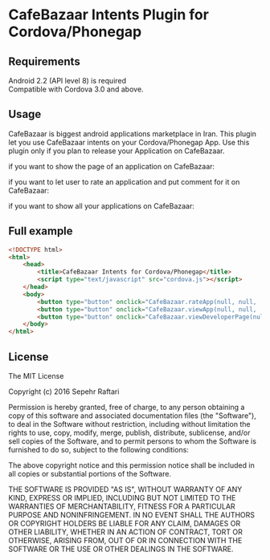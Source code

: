 CafeBazaar Intents Plugin for Cordova/Phonegap
===================================

Requirements
-------------
Android 2.2 (API level 8) is required  
Compatible with Cordova 3.0 and above.

Usage
-------
CafeBazaar is biggest android applications marketplace in Iran. This plugin let you use CafeBazaar intents on your Cordova/Phonegap App.
Use this plugin only if you plan to release your Application on CafeBazaar.

if you want to show the page of an application on CafeBazaar:
<script type="text/javascript">
    CafeBazaar.viewApp(successHandler, errorHandler, appPackageName);
</script>

if you want to let user to rate an application and put comment for it on CafeBazaar:
<script type="text/javascript">
    CafeBazaar.rateApp(successHandler, errorHandler, appPackageName);
</script>

if you want to show all your applications on CafeBazaar:
<script type="text/javascript">
    CafeBazaar.viewDeveloperPage(successHandler, errorHandler, yourCafeBazaarDeveloperId);
</script>


Full example
----------------
```html
<!DOCTYPE html>
<html>
    <head>
        <title>CafeBazaar Intents for Cordova/Phonegap</title>
        <script type="text/javascript" src="cordova.js"></script>
    </head>
    <body>
        <button type="button" onclick="CafeBazaar.rateApp(null, null, 'com.google.android.apps.maps');">Rate and comment for Google Maps App</button><br>
        <button type="button" onclick="CafeBazaar.viewApp(null, null, 'com.google.android.apps.maps');">Show Google Maps App page on bBazaar</button><br>
        <button type="button" onclick="CafeBazaar.viewDeveloperPage(null, null, 'sepehrr');">My apps on Bazaar</button><br>
    </body>
</html>
```

License
----------------

The MIT License

Copyright (c) 2016
Sepehr Raftari

Permission is hereby granted, free of charge, to any person obtaining a copy of this software and associated documentation files (the "Software"), to deal in the Software without restriction, including without limitation the rights to use, copy, modify, merge, publish, distribute, sublicense, and/or sell copies of the Software, and to permit persons to whom the Software is furnished to do so, subject to the following conditions:

The above copyright notice and this permission notice shall be included in all copies or substantial portions of the Software.

THE SOFTWARE IS PROVIDED "AS IS", WITHOUT WARRANTY OF ANY KIND, EXPRESS OR IMPLIED, INCLUDING BUT NOT LIMITED TO THE WARRANTIES OF MERCHANTABILITY, FITNESS FOR A PARTICULAR PURPOSE AND NONINFRINGEMENT. IN NO EVENT SHALL THE AUTHORS OR COPYRIGHT HOLDERS BE LIABLE FOR ANY CLAIM, DAMAGES OR OTHER LIABILITY, WHETHER IN AN ACTION OF CONTRACT, TORT OR OTHERWISE, ARISING FROM, OUT OF OR IN CONNECTION WITH THE SOFTWARE OR THE USE OR OTHER DEALINGS IN THE SOFTWARE.
